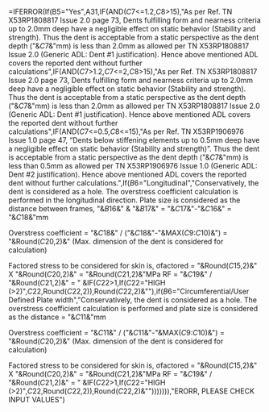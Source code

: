 
=IFERROR(If(B5="Yes",A31,IF(AND($C$7<=1.2,$C$8>15),"As per Ref. TN X53RP1808817 Issue 2.0 page 73, Dents fulfilling form and nearness criteria up to 2.0mm deep have a negligible effect on static behavior (Stability and strength). Thus the dent is acceptable from a static perspective as the dent depth ("&$C$7&"mm) is less than 2.0mm as allowed per TN X53RP1808817 Issue 2.0 (Generic ADL: Dent #1 justification). Hence above mentioned ADL covers the reported dent without further calculations",IF(AND($C$7>1.2,$C$7<=2,$C$8>15),"As per Ref. TN X53RP1808817 Issue 2.0 page 73, Dents fulfilling form and nearness criteria up to 2.0mm deep have a negligible effect on static behavior (Stability and strength). Thus the dent is acceptable from a static perspective as the dent depth ("&$C$7&"mm) is less than 2.0mm as allowed per TN X53RP1808817 Issue 2.0 (Generic ADL: Dent #1 justification). Hence above mentioned ADL covers the reported dent without further calculations",IF(AND($C$7<=0.5,$C$8<=15),"As per Ref. TN X53RP1906976 Issue 1.0 page 47, “Dents below stiffening elements up to 0.5mm deep have a negligible effect on static behavior (Stability and strength)”. Thus the dent is acceptable from a static perspective as the dent depth ("&$C$7&"mm) is less than 0.5mm as allowed per TN X53RP1906976 Issue 1.0 (Generic ADL: Dent #2 justification). Hence above mentioned ADL covers the reported dent without further calculations.",If($B$6="Longitudinal","Conservatively, the dent is considered as a hole. The overstress coefficient calculation is performed in the longitudinal direction. Plate size is considered as the distance between frames, "&$B$16&" & "&$B$17&" = "&$C$17&"-"&$C$16&" = "&$C$18&"mm

Overstress coefficient = "&$C$18&" / ("&$C$18&"-"&MAX($C$9:$C$10)&") = "&Round($C$20,2)&"
(Max. dimension of the dent is considered for calculation)

Factored stress to be considered for skin is, σfactored = "&Round($C$15,2)&" X "&Round($C$20,2)&" = "&Round($C$21,2)&"MPa
RF = "&$C$19&" / "&Round($C$21,2)&" = " &IF($C$22>1,If($C$22="HIGH (>2)",$C$22,Round($C$22,2)),Round($C$22,2)&""),if($B$6="Circumferential/User Defined Plate width","Conservatively, the dent is considered as a hole. The overstress coefficient calculation is performed and plate size is considered as the distance = "&$C$11&"mm

Overstress coefficient = "&$C$11&" / ("&$C$11&"-"&MAX($C$9:$C$10)&") = "&Round($C$20,2)&"
(Max. dimension of the dent is considered for calculation)

Factored stress to be considered for skin is, σfactored = "&Round($C$15,2)&" X "&Round($C$20,2)&" = "&Round($C$21,2)&"MPa
RF = "&$C$19&" / "&Round($C$21,2)&" = " &IF($C$22>1,If($C$22="HIGH (>2)",$C$22,Round($C$22,2)),Round($C$22,2)&""))))))),"ERORR, PLEASE CHECK INPUT VALUES")
